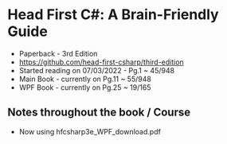 # Head First C#: A Brain-Friendly Guide

- Paperback - 3rd Edition
- https://github.com/head-first-csharp/third-edition
- Started reading on 07/03/2022 - Pg.1 ~ 45/948
- Main Book - currently on Pg.11 ~ 55/948
- WPF Book  - currently on Pg.25 ~ 19/165

## Notes throughout the book / Course

 - Now using hfcsharp3e_WPF_download.pdf
